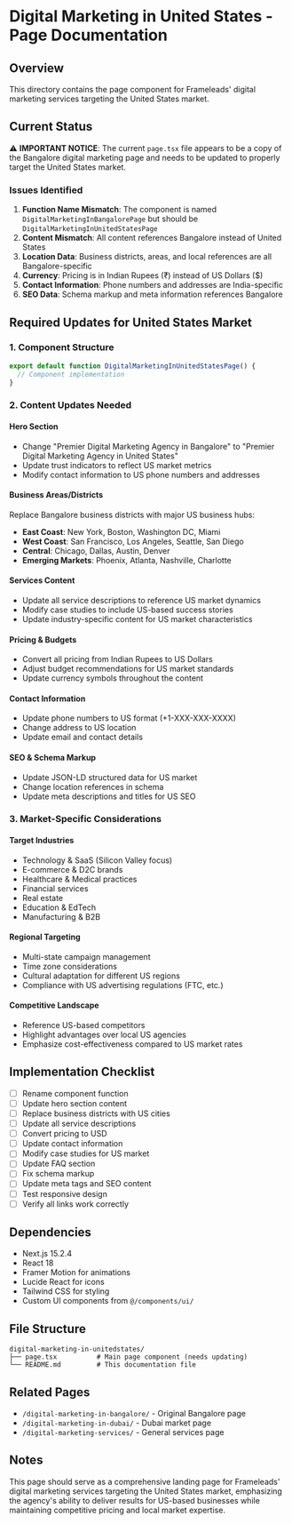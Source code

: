 # Digital Marketing in United States - Page Documentation

## Overview
This directory contains the page component for Frameleads' digital marketing services targeting the United States market.

## Current Status
⚠️ **IMPORTANT NOTICE**: The current `page.tsx` file appears to be a copy of the Bangalore digital marketing page and needs to be updated to properly target the United States market.

### Issues Identified
1. **Function Name Mismatch**: The component is named `DigitalMarketingInBangalorePage` but should be `DigitalMarketingInUnitedStatesPage`
2. **Content Mismatch**: All content references Bangalore instead of United States
3. **Location Data**: Business districts, areas, and local references are all Bangalore-specific
4. **Currency**: Pricing is in Indian Rupees (₹) instead of US Dollars ($)
5. **Contact Information**: Phone numbers and addresses are India-specific
6. **SEO Data**: Schema markup and meta information references Bangalore

## Required Updates for United States Market

### 1. Component Structure
```typescript
export default function DigitalMarketingInUnitedStatesPage() {
  // Component implementation
}
```

### 2. Content Updates Needed

#### Hero Section
- Change "Premier Digital Marketing Agency in Bangalore" to "Premier Digital Marketing Agency in United States"
- Update trust indicators to reflect US market metrics
- Modify contact information to US phone numbers and addresses

#### Business Areas/Districts
Replace Bangalore business districts with major US business hubs:
- **East Coast**: New York, Boston, Washington DC, Miami
- **West Coast**: San Francisco, Los Angeles, Seattle, San Diego
- **Central**: Chicago, Dallas, Austin, Denver
- **Emerging Markets**: Phoenix, Atlanta, Nashville, Charlotte

#### Services Content
- Update all service descriptions to reference US market dynamics
- Modify case studies to include US-based success stories
- Update industry-specific content for US market characteristics

#### Pricing & Budgets
- Convert all pricing from Indian Rupees to US Dollars
- Adjust budget recommendations for US market standards
- Update currency symbols throughout the content

#### Contact Information
- Update phone numbers to US format (+1-XXX-XXX-XXXX)
- Change address to US location
- Update email and contact details

#### SEO & Schema Markup
- Update JSON-LD structured data for US market
- Change location references in schema
- Update meta descriptions and titles for US SEO

### 3. Market-Specific Considerations

#### Target Industries
- Technology & SaaS (Silicon Valley focus)
- E-commerce & D2C brands
- Healthcare & Medical practices
- Financial services
- Real estate
- Education & EdTech
- Manufacturing & B2B

#### Regional Targeting
- Multi-state campaign management
- Time zone considerations
- Cultural adaptation for different US regions
- Compliance with US advertising regulations (FTC, etc.)

#### Competitive Landscape
- Reference US-based competitors
- Highlight advantages over local US agencies
- Emphasize cost-effectiveness compared to US market rates

## Implementation Checklist

- [ ] Rename component function
- [ ] Update hero section content
- [ ] Replace business districts with US cities
- [ ] Update all service descriptions
- [ ] Convert pricing to USD
- [ ] Update contact information
- [ ] Modify case studies for US market
- [ ] Update FAQ section
- [ ] Fix schema markup
- [ ] Update meta tags and SEO content
- [ ] Test responsive design
- [ ] Verify all links work correctly

## Dependencies
- Next.js 15.2.4
- React 18
- Framer Motion for animations
- Lucide React for icons
- Tailwind CSS for styling
- Custom UI components from `@/components/ui/`

## File Structure
```
digital-marketing-in-unitedstates/
├── page.tsx          # Main page component (needs updating)
└── README.md         # This documentation file
```

## Related Pages
- `/digital-marketing-in-bangalore/` - Original Bangalore page
- `/digital-marketing-in-dubai/` - Dubai market page
- `/digital-marketing-services/` - General services page

## Notes
This page should serve as a comprehensive landing page for Frameleads' digital marketing services targeting the United States market, emphasizing the agency's ability to deliver results for US-based businesses while maintaining competitive pricing and local market expertise.
